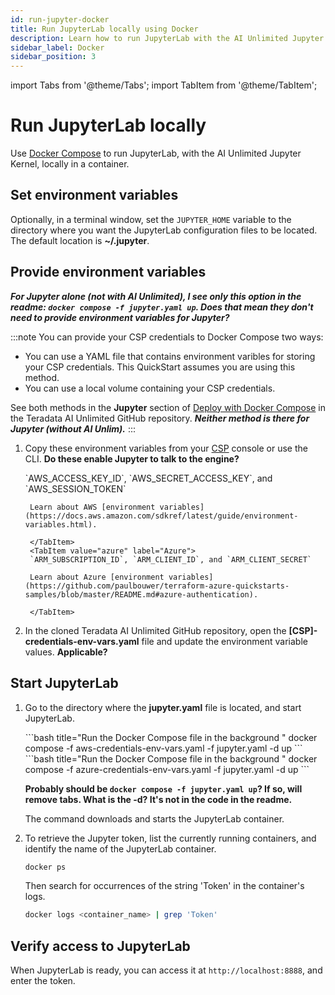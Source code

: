 ```yaml
---
id: run-jupyter-docker
title: Run JupyterLab locally using Docker
description: Learn how to run JupyterLab with the AI Unlimited Jupyter Kernel on your computer.
sidebar_label: Docker
sidebar_position: 3
---
```


import Tabs from '@theme/Tabs';
import TabItem from '@theme/TabItem';

# Run JupyterLab locally

Use [Docker Compose](https://docs.docker.com/compose/) to run JupyterLab, with the AI Unlimited Jupyter Kernel, locally in a container. 

## Set environment variables

Optionally, in a terminal window, set the `JUPYTER_HOME` variable to the directory where you want the JupyterLab configuration files to be located. The default location is **~/.jupyter**.

## Provide environment variables

***For Jupyter alone (not with AI Unlimited), I see only this option in the readme: `docker compose -f jupyter.yaml up`. Does that mean they don't need to provide environment variables for Jupyter?***

:::note 
You can provide your CSP credentials to Docker Compose two ways:
- You can use a YAML file that contains environment varibles for storing your CSP credentials. This QuickStart assumes you are using this method.
- You can use a local volume containing your CSP credentials. 
	
See both methods in the **Jupyter** section of [Deploy with Docker Compose](https://github.com/Teradata/ai-unlimited/blob/develop/deployments/docker/README.md) in the Teradata AI Unlimited GitHub repository. ***Neither method is there for Jupyter (without AI Unlim).***
:::

1. Copy these environment variables from your [CSP](/docs/glossary.md#glo-csp) console or use the CLI. **Do these enable Jupyter to talk to the engine?**

	<Tabs>
		<TabItem value="aws" label="AWS" default>
		`AWS_ACCESS_KEY_ID`, `AWS_SECRET_ACCESS_KEY`, and `AWS_SESSION_TOKEN`

		Learn about AWS [environment variables](https://docs.aws.amazon.com/sdkref/latest/guide/environment-variables.html).
  
		</TabItem>
		<TabItem value="azure" label="Azure">
		`ARM_SUBSCRIPTION_ID`, `ARM_CLIENT_ID`, and `ARM_CLIENT_SECRET`

		Learn about Azure [environment variables](https://github.com/paulbouwer/terraform-azure-quickstarts-samples/blob/master/README.md#azure-authentication).
  
		</TabItem>
	</Tabs>

2. In the cloned Teradata AI Unlimited GitHub repository, open the **[CSP]-credentials-env-vars.yaml** file and update the environment variable values. **Applicable?**

## Start JupyterLab

1. Go to the directory where the **jupyter.yaml** file is located, and start JupyterLab.

	<Tabs>
		<TabItem value="aws" label="AWS" default>
		```bash title="Run the Docker Compose file in the background "
		docker compose -f aws-credentials-env-vars.yaml -f jupyter.yaml -d up 
		```
		</TabItem>
		<TabItem value="azure" label="Azure">
		```bash title="Run the Docker Compose file in the background "
		docker compose -f azure-credentials-env-vars.yaml -f jupyter.yaml -d up
		```
		</TabItem>
	</Tabs>
	
	**Probably should be `docker compose -f jupyter.yaml up`? If so, will remove tabs. What is the -d? It's not in the code in the readme.**
	
	The command downloads and starts the JupyterLab container.

2. To retrieve the Jupyter token, list the currently running containers, and identify the name of the JupyterLab container.

	```bash
	docker ps 
	```
	Then search for occurrences of the string 'Token' in the container's logs.

	```bash
	docker logs <container_name> | grep 'Token'
	```

## Verify access to JupyterLab

When JupyterLab is ready, you can access it at `http://localhost:8888`, and enter the token. 




